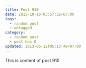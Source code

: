 ```yaml
---
title: Post 910
date: 2015-10-15T03:57:32+07:00
tags:
  - random post
  - untagged
category:
  - random post
  - post has 0
updated: 2013-06-12T05:13:48+07:00
---
```

This is content of post 910